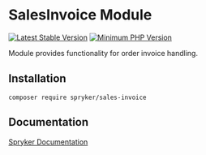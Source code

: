 # SalesInvoice Module
[![Latest Stable Version](https://poser.pugx.org/spryker/sales-invoice/v/stable.svg)](https://packagist.org/packages/spryker/sales-invoice)
[![Minimum PHP Version](https://img.shields.io/badge/php-%3E%3D%208.3-8892BF.svg)](https://php.net/)

Module provides functionality for order invoice handling.

## Installation

```
composer require spryker/sales-invoice
```

## Documentation

[Spryker Documentation](https://docs.spryker.com)
